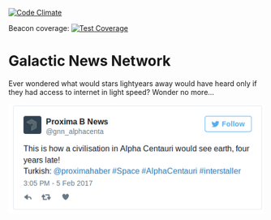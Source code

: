 [![Code Climate](https://codeclimate.com/github/egeemirozkan/GalacticNewsNetwork/badges/gpa.svg)](https://codeclimate.com/github/egeemirozkan/GalacticNewsNetwork)

Beacon coverage: [![Test Coverage](https://codeclimate.com/github/egeemirozkan/GalacticNewsNetwork/badges/coverage.svg)](https://codeclimate.com/github/egeemirozkan/GalacticNewsNetwork/coverage)

# Galactic News Network
Ever wondered what would stars lightyears away would have heard only if they had access to internet in light speed? Wonder no more...

[![tweet.png ](tweet.png  "Follow")](http://twitter.com/gnn_alphacenta)
